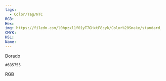 ```yaml
---
tags:
  - Color/Tag/NTC
RGB:
Hex:
img: https://filedn.com/l0hpzxl1f01yT7GHxtF8cyk/Color%20Snake/standard_csv_to_svg/6B5755.svg
CMYK:
HSL:
Name:
---
```

Dorado
```palette
#6B5755
```
RGB
